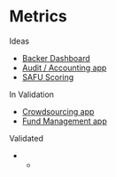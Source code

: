 # Metrics

Ideas

* [Backer Dashboard](https://wiki.crowdfunding3.com/docs/backer-dashboard)
* [Audit / Accounting app](https://wiki.crowdfunding3.com/docs/transparency-for-the-community-driven-projects)
* [SAFU Scoring](https://wiki.crowdfunding3.com/docs/safu-scoring)

In Validation

* [Crowdsourcing app](https://wiki.crowdfunding3.com/docs/merge-crowdsourcing-app)
* [Fund Management app](https://wiki.crowdfunding3.com/docs/fund-management-app-wip)

Validated

* -

